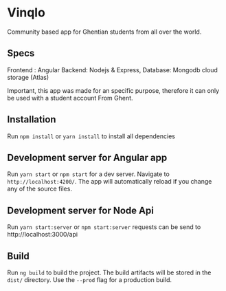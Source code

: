# Vinqlo

Community based app for Ghentian students from all over the world.

## Specs 

Frontend : Angular
Backend: Nodejs & Express,
Database: Mongodb cloud storage (Atlas)

Important, this app was made for an specific purpose, therefore it can only be used with a student account From Ghent.

## Installation 

Run `npm install` or `yarn install` to install all dependencies

## Development server for Angular app

Run `yarn start` or `npm start` for a dev server. Navigate to `http://localhost:4200/`. The app will automatically reload if you change any of the source files.

## Development server for Node Api

Run `yarn start:server` or `npm start:server` requests can be send to http://localhost:3000/api

## Build

Run `ng build` to build the project. The build artifacts will be stored in the `dist/` directory. Use the `--prod` flag for a production build.
